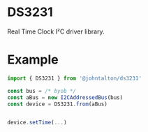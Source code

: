 # DS3231

Real Time Clock I²C driver library.

# Example

```javascript
import { DS3231 } from '@johntalton/ds3231'

const bus = /* byob */
const aBus = new I2CAddressedBus(bus)
const device = DS3231.from(aBus)


device.setTime(...)

```




